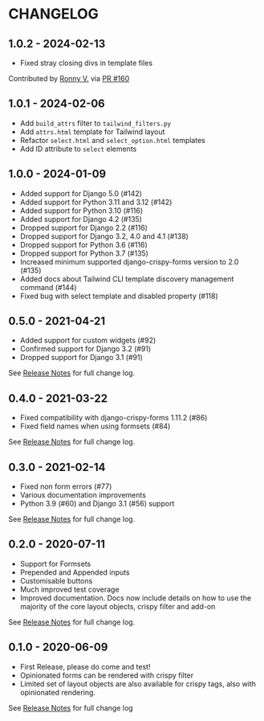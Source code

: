 CHANGELOG
=========

1.0.2 - 2024-02-13
------------------

* Fixed stray closing divs in template files

Contributed by [Ronny V.](https://github.com/GitRon) via [PR #160](https://github.com/django-crispy-forms/crispy-tailwind/pull/160/)


1.0.1 - 2024-02-06
------------------

* Add `build_attrs` filter to `tailwind_filters.py`
* Add `attrs.html` template for Tailwind layout
* Refactor `select.html` and `select_option.html` templates
* Add ID attribute to `select` elements

1.0.0 - 2024-01-09
------------------

* Added support for Django 5.0 (#142)
* Added support for Python 3.11 and 3.12 (#142)
* Added support for Python 3.10 (#116)
* Added support for Django 4.2 (#135)
* Dropped support for Django 2.2 (#116)
* Dropped support for Django 3.2, 4.0 and 4.1 (#138)
* Dropped support for Python 3.6 (#116)
* Dropped support for Python 3.7 (#135)
* Increased minimum supported django-crispy-forms version to 2.0 (#135)
* Added docs about Tailwind CLI template discovery management command (#144)
* Fixed bug with select template and disabled property (#118)

0.5.0 - 2021-04-21
------------------

* Added support for custom widgets (#92)
* Confirmed support for Django 3.2 (#91)
* Dropped support for Django 3.1 (#91)

See [Release Notes](https://github.com/django-crispy-forms/crispy-tailwind/milestone/5?closed=1)
for full change log.

0.4.0 - 2021-03-22
------------------

* Fixed compatibility with django-crispy-forms 1.11.2 (#86)
* Fixed field names when using formsets (#84)

See [Release Notes](https://github.com/django-crispy-forms/crispy-tailwind/milestone/4?closed=1)
for full change log.

0.3.0 - 2021-02-14
------------------

* Fixed non form errors (#77)
* Various documentation improvements
* Python 3.9 (#60) and Django 3.1 (#56) support

See [Release Notes](https://github.com/django-crispy-forms/crispy-tailwind/milestone/3?closed=1)
for full change log.

0.2.0 - 2020-07-11
------------------

* Support for Formsets
* Prepended and Appended inputs
* Customisable buttons
* Much improved test coverage
* Improved documentation. Docs now include details on how to use the majority
  of the core layout objects, crispy filter and add-on

See [Release Notes](https://github.com/django-crispy-forms/crispy-tailwind/milestone/2?closed=1)
for full change log.

0.1.0 - 2020-06-09
------------------

* First Release, please do come and test!
* Opinionated forms can be rendered with crispy filter
* Limited set of layout objects are also available for crispy tags, also with
  opinionated rendering.

See [Release Notes](https://github.com/django-crispy-forms/crispy-tailwind/milestone/1)
for full change log
